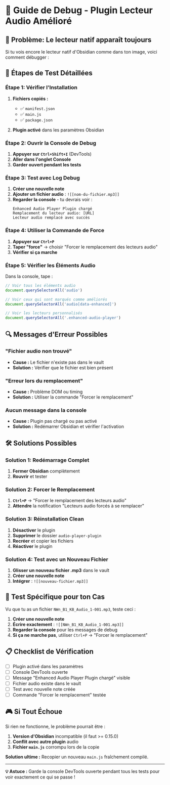 # 🔧 Guide de Debug - Plugin Lecteur Audio Amélioré

## 🎯 Problème: Le lecteur natif apparaît toujours

Si tu vois encore le lecteur natif d'Obsidian comme dans ton image, voici comment débugger :

## 🚀 Étapes de Test Détaillées

### Étape 1: Vérifier l'Installation
1. **Fichiers copiés :**
   - ✅ `manifest.json`
   - ✅ `main.js` 
   - ✅ `package.json`
   
2. **Plugin activé** dans les paramètres Obsidian

### Étape 2: Ouvrir la Console de Debug
1. **Appuyer sur `Ctrl+Shift+I`** (DevTools)
2. **Aller dans l'onglet Console**
3. **Garder ouvert pendant les tests**

### Étape 3: Test avec Log Debug
1. **Créer une nouvelle note**
2. **Ajouter un fichier audio** : `![[nom-du-fichier.mp3]]`
3. **Regarder la console** - tu devrais voir :
   ```
   Enhanced Audio Player Plugin chargé
   Remplacement du lecteur audio: [URL]
   Lecteur audio remplacé avec succès
   ```

### Étape 4: Utiliser la Commande de Force
1. **Appuyer sur `Ctrl+P`**
2. **Taper "force"** → choisir "Forcer le remplacement des lecteurs audio"
3. **Vérifier si ça marche**

### Étape 5: Vérifier les Éléments Audio
Dans la console, tape :
```javascript
// Voir tous les éléments audio
document.querySelectorAll('audio')

// Voir ceux qui sont marqués comme améliorés
document.querySelectorAll('audio[data-enhanced]')

// Voir les lecteurs personnalisés
document.querySelectorAll('.enhanced-audio-player')
```

## 🔍 Messages d'Erreur Possibles

### "Fichier audio non trouvé"
- **Cause :** Le fichier n'existe pas dans le vault
- **Solution :** Vérifier que le fichier est bien présent

### "Erreur lors du remplacement"
- **Cause :** Problème DOM ou timing
- **Solution :** Utiliser la commande "Forcer le remplacement"

### Aucun message dans la console
- **Cause :** Plugin pas chargé ou pas activé
- **Solution :** Redémarrer Obsidian et vérifier l'activation

## 🛠️ Solutions Possibles

### Solution 1: Redémarrage Complet
1. **Fermer Obsidian** complètement
2. **Rouvrir** et tester

### Solution 2: Forcer le Remplacement
1. **`Ctrl+P`** → "Forcer le remplacement des lecteurs audio"
2. **Attendre** la notification "Lecteurs audio forcés à se remplacer"

### Solution 3: Réinstallation Clean
1. **Désactiver** le plugin
2. **Supprimer** le dossier `audio-player-plugin`
3. **Recréer** et copier les fichiers
4. **Réactiver** le plugin

### Solution 4: Test avec un Nouveau Fichier
1. **Glisser un nouveau fichier .mp3** dans le vault
2. **Créer une nouvelle note**
3. **Intégrer** : `![[nouveau-fichier.mp3]]`

## 🎯 Test Spécifique pour ton Cas

Vu que tu as un fichier `NWn_B1_KB_Audio_1-001.mp3`, teste ceci :

1. **Créer une nouvelle note**
2. **Écrire exactement** : `![[NWn_B1_KB_Audio_1-001.mp3]]`
3. **Regarder la console** pour les messages de debug
4. **Si ça ne marche pas**, utiliser `Ctrl+P` → "Forcer le remplacement"

## 📋 Checklist de Vérification

- [ ] Plugin activé dans les paramètres
- [ ] Console DevTools ouverte
- [ ] Message "Enhanced Audio Player Plugin chargé" visible
- [ ] Fichier audio existe dans le vault
- [ ] Test avec nouvelle note créée
- [ ] Commande "Forcer le remplacement" testée

## 🎮 Si Tout Échoue

Si rien ne fonctionne, le problème pourrait être :

1. **Version d'Obsidian** incompatible (il faut >= 0.15.0)
2. **Conflit avec autre plugin** audio
3. **Fichier `main.js`** corrompu lors de la copie

**Solution ultime :** Recopier un nouveau `main.js` fraîchement compilé.

---

**💡 Astuce :** Garde la console DevTools ouverte pendant tous les tests pour voir exactement ce qui se passe !
